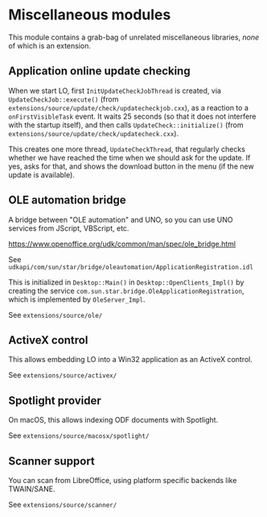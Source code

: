 # Miscellaneous modules

This module contains a grab-bag of unrelated miscellaneous libraries, *none* of
which is an extension.

## Application online update checking

When we start LO, first `InitUpdateCheckJobThread` is created, via
`UpdateCheckJob::execute()` (from `extensions/source/update/check/updatecheckjob.cxx`),
as a reaction to a `onFirstVisibleTask` event. It waits 25 seconds (so that it
does not interfere with the startup itself), and then calls
`UpdateCheck::initialize()` (from `extensions/source/update/check/updatecheck.cxx`).

This creates one more thread, `UpdateCheckThread`, that regularly checks whether
we have reached the time when we should ask for the update.  If yes, asks for
that, and shows the download button in the menu (if the new update is
available).

## OLE automation bridge

A bridge between "OLE automation" and UNO, so you can use UNO services
from JScript, VBScript, etc.

<https://www.openoffice.org/udk/common/man/spec/ole_bridge.html>

See `udkapi/com/sun/star/bridge/oleautomation/ApplicationRegistration.idl`

This is initialized in `Desktop::Main()` in `Desktop::OpenClients_Impl()`
by creating the service `com.sun.star.bridge.OleApplicationRegistration`,
which is implemented by `OleServer_Impl`.

See `extensions/source/ole/`

## ActiveX control

This allows embedding LO into a Win32 application as an ActiveX control.

See `extensions/source/activex/`

## Spotlight provider

On macOS, this allows indexing ODF documents with Spotlight.

See `extensions/source/macosx/spotlight/`

## Scanner support

You can scan from LibreOffice, using platform specific backends like TWAIN/SANE.

See `extensions/source/scanner/`

